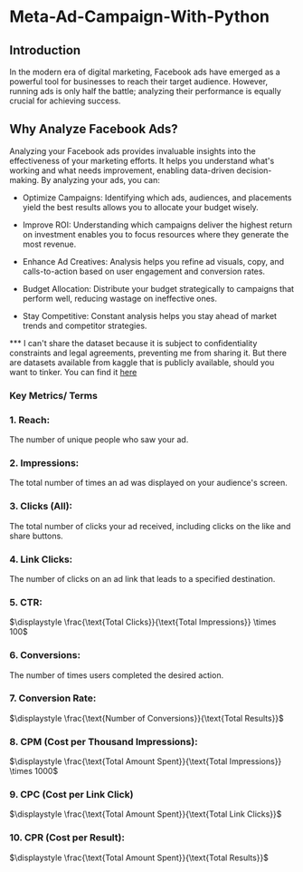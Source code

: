 # Meta-Ad-Campaign-With-Python

## Introduction
In the modern era of digital marketing, Facebook ads have emerged as a powerful tool for businesses to reach their target audience. However, running ads is only half the battle; analyzing their performance is equally crucial for achieving success.

## Why Analyze Facebook Ads?
Analyzing your Facebook ads provides invaluable insights into the effectiveness of your marketing efforts. It helps you understand what's working and what needs improvement, enabling data-driven decision-making. By analyzing your ads, you can:

  - Optimize Campaigns: Identifying which ads, audiences, and placements yield the best results allows you to allocate your budget wisely.

  - Improve ROI: Understanding which campaigns deliver the highest return on investment enables you to focus resources where they generate the most revenue.

  - Enhance Ad Creatives: Analysis helps you refine ad visuals, copy, and calls-to-action based on user engagement and conversion rates.

  - Budget Allocation: Distribute your budget strategically to campaigns that perform well, reducing wastage on ineffective ones.

  - Stay Competitive: Constant analysis helps you stay ahead of market trends and competitor strategies.

*** I can't share the dataset because it is subject to confidentiality constraints and legal agreements, preventing me from sharing it. But there are datasets available from kaggle that is publicly available, should you want to tinker. You can find it [here](https://www.kaggle.com/datasets/madislemsalu/facebook-ad-campaign)


### Key Metrics/ Terms

### 1. Reach: 

The number of unique people who saw your ad.

### 2. Impressions: 

The total number of times an ad was displayed on your audience's screen.

### 3. Clicks (All): 

The total number of clicks your ad received, including clicks on the like and share buttons.

### 4. Link Clicks: 

The number of clicks on an ad link that leads to a specified destination.

### 5. CTR: 

$\displaystyle \frac{\text{Total Clicks}}{\text{Total Impressions}} \times 100$

### 6. Conversions: 

The number of times users completed the desired action.
### 7. Conversion Rate: 

$\displaystyle \frac{\text{Number of Conversions}}{\text{Total Results}}$

### 8. CPM (Cost per Thousand Impressions):

$\displaystyle \frac{\text{Total Amount Spent}}{\text{Total Impressions}} \times 1000$

### 9. CPC (Cost per Link Click)

$\displaystyle \frac{\text{Total Amount Spent}}{\text{Total Link Clicks}}$

### 10. CPR (Cost per Result):
$\displaystyle \frac{\text{Total Amount Spent}}{\text{Total Results}}$
